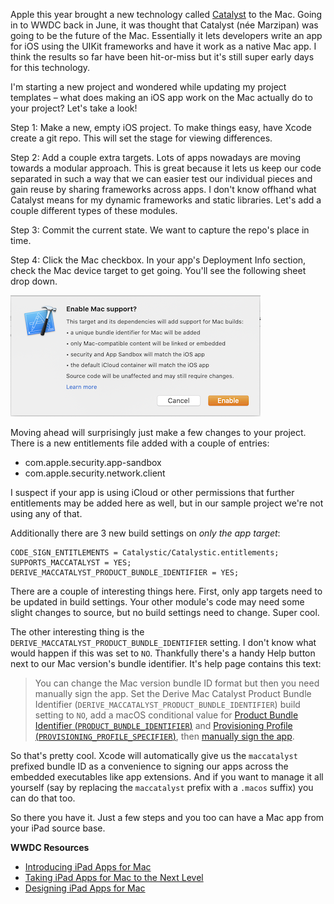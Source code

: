 Apple this year brought a new technology called [Catalyst]() to the Mac. Going in to WWDC back in June, it was thought that Catalyst (née Marzipan) was going to be the future of the Mac. Essentially it lets developers write an app for iOS using the UIKit frameworks and have it work as a native Mac app. I think the results so far have been hit-or-miss but it's still super early days for this technology.

I'm starting a new project and wondered while updating my project templates – what does making an iOS app work on the Mac actually do to your project? Let's take a look!

Step 1: Make a new, empty iOS project. To make things easy, have Xcode create a git repo. This will set the stage for viewing differences.

Step 2: Add a couple extra targets. Lots of apps nowadays are moving towards a modular approach. This is great because it lets us keep our code separated in such a way that we can easier test our individual pieces and gain reuse by sharing frameworks across apps. I don't know offhand what Catalyst means for my dynamic frameworks and static libraries. Let's add a couple different types of these modules.

Step 3: Commit the current state. We want to capture the repo's place in time.

Step 4: Click the Mac checkbox. In your app's Deployment Info section, check the Mac device target to get going. You'll see the following sheet drop down.

![Going Catalyst - hold on to your butts](assets/catalyst-checkbox.png)

Moving ahead will surprisingly just make a few changes to your project. There is a new entitlements file added with a couple of entries:

* com.apple.security.app-sandbox
* com.apple.security.network.client

I suspect if your app is using iCloud or other permissions that further entitlements may be added here as well, but in our sample project we're not using any of that.

Additionally there are 3 new build settings on _only the app target_:

```
CODE_SIGN_ENTITLEMENTS = Catalystic/Catalystic.entitlements;
SUPPORTS_MACCATALYST = YES;
DERIVE_MACCATALYST_PRODUCT_BUNDLE_IDENTIFIER = YES;
```

There are a couple of interesting things here. First, only app targets need to be updated in build settings. Your other module's code may need some slight changes to source, but no build settings need to change. Super cool.

The other interesting thing is the `DERIVE_MACCATALYST_PRODUCT_BUNDLE_IDENTIFIER` setting. I don't know what would happen if this was set to `NO`. Thankfully there's a handy Help button next to our Mac version's bundle identifier. It's help page contains this text:

> You can change the Mac version bundle ID format but then you need manually sign the app. Set the Derive Mac Catalyst Product Bundle Identifier (`DERIVE_MACCATALYST_PRODUCT_BUNDLE_IDENTIFIER`) build setting to `NO`, add a macOS conditional value for [Product Bundle Identifier (`PRODUCT_BUNDLE_IDENTIFIER`)](https://help.apple.com/xcode/mac/11.0/index.html?localePath=en.lproj#/itcaec37c2a6?sub=dev0f43bcc41) and [Provisioning Profile (`PROVISIONING_PROFILE_SPECIFIER`)](https://help.apple.com/xcode/mac/11.0/index.html?localePath=en.lproj#/itcaec37c2a6?sub=devb5b06a8dd), then [manually sign the app](https://help.apple.com/xcode/mac/11.0/index.html?localePath=en.lproj#/dev1bf96f17e).

So that's pretty cool. Xcode will automatically give us the `maccatalyst` prefixed bundle ID as a convenience to signing our apps across the embedded executables like app extensions. And if you want to manage it all yourself (say by replacing the `maccatalyst` prefix with a `.macos` suffix) you can do that too.

So there you have it. Just a few steps and you too can have a Mac app from your iPad source base.

**WWDC Resources**

* [Introducing iPad Apps for Mac](https://developer.apple.com/videos/play/wwdc2019/205/)
* [Taking iPad Apps for Mac to the Next Level](https://developer.apple.com/videos/play/wwdc2019/235/)
* [Designing iPad Apps for Mac](https://developer.apple.com/videos/play/wwdc2019/809/)
